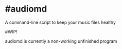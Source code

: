#audiomd
=======

A command-line script to keep your music files healthy

#WIP!

audiomd is currently a non-working unfinished program

